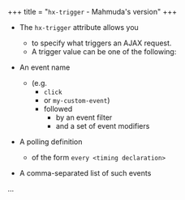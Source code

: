 +++
title = "`hx-trigger` - Mahmuda's version"
+++

- The `hx-trigger` attribute allows you
  - to specify what triggers an AJAX request.
  - A trigger value can be one of the following:

- An event name
  - (e.g.
    - `click`
    - or `my-custom-event`)
    - followed
      - by an event filter
      - and a set of event modifiers
- A polling definition
  - of the form `every <timing declaration>`
- A comma-separated list of such events

...
